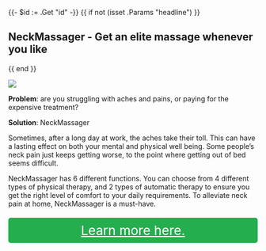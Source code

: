 {{- $id := .Get "id" -}}
{{ if not (isset .Params "headline") }}
## NeckMassager - Get an elite massage whenever you like

{{ end }}

[![](/list/xy-find-it-title.jpg)](https://t.gadgetadvisers.com/click/{{$id}})

**Problem**: are you struggling with aches and pains, or paying for the expensive treatment?

**Solution**: NeckMassager

Sometimes, after a long day at work, the aches take their toll. This can have a lasting effect on both your mental and physical well being. Some people’s neck pain just keeps getting worse, to the point where getting out of bed seems difficult.

 NeckMassager has 6 different functions. You can choose from 4 different types of physical therapy, and 2 types of automatic therapy to ensure you get the right level of comfort to your daily requirements. To alleviate neck pain at home, NeckMassager is a must-have.


<a href="(https://t.gadgetadvisers.com/click/{{$id}})" style="color: white;">
   <div style="text-align:center;background-color:#25ae4e;margin-bottom:20px;margin-top:20px;width: 100%;-webkit-border-radius: 5px;">
      <div style="color: white; padding: 10px;font-size: 26px;">
         Learn more here.
      </div>
   </div>
</a>